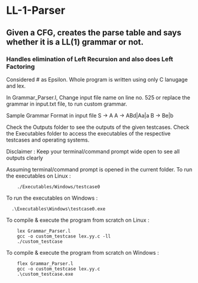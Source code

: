 # LL-1-Parser
## Given a CFG, creates the parse table and says whether it is a LL(1) grammar or not.
### Handles elimination of Left Recursion and also does Left Factoring

Considered # as Epsilon.
Whole program is written using only C lanugage and lex.

In Grammar_Parser.l, Change input file name on line no. 525 or replace the grammar in input.txt file, to run custom grammar.

Sample Grammar Format in input file
S -> A
A -> ABd|Aa|a
B -> Be|b

Check the Outputs folder to see the outputs of the given testcases.
Check the Executables folder to access the executables of the respective testcases and operating systems.

Disclaimer : Keep your terminal/command prompt wide open to see all outputs clearly

Assuming terminal/command prompt is opened in the current folder.
To run the executables on Linux :
```
	./Executables/Windows/testcase0
 ```

To run the executables on Windows :
```
  .\Executables\Windows\testcase0.exe
 ```

To compile & execute the program from scratch on Linux :
```
	lex Grammar_Parser.l
	gcc -o custom_testcase lex.yy.c -ll
	./custom_testcase
```

To compile & execute the program from scratch on Windows :
```
	flex Grammar_Parser.l
	gcc -o custom_testcase lex.yy.c
	.\custom_testcase.exe
```
